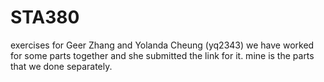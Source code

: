 # STA380
exercises for Geer Zhang and Yolanda Cheung (yq2343)
we have worked for some parts together and she submitted the link for it.
mine is the parts that we done separately. 
